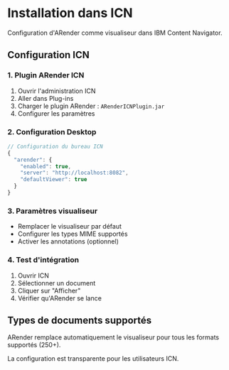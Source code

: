 # Installation dans ICN

Configuration d'ARender comme visualiseur dans IBM Content Navigator.

## Configuration ICN

### 1. Plugin ARender ICN
1. Ouvrir l'administration ICN
2. Aller dans Plug-ins
3. Charger le plugin ARender : `ARenderICNPlugin.jar`
4. Configurer les paramètres

### 2. Configuration Desktop
```javascript
// Configuration du bureau ICN
{
  "arender": {
    "enabled": true,
    "server": "http://localhost:8082",
    "defaultViewer": true
  }
}
```

### 3. Paramètres visualiseur
- Remplacer le visualiseur par défaut
- Configurer les types MIME supportés  
- Activer les annotations (optionnel)

### 4. Test d'intégration
1. Ouvrir ICN
2. Sélectionner un document
3. Cliquer sur "Afficher"
4. Vérifier qu'ARender se lance

## Types de documents supportés
ARender remplace automatiquement le visualiseur pour tous les formats supportés (250+).

La configuration est transparente pour les utilisateurs ICN.